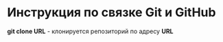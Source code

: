 # Инструкция по связке Git и GitHub

**git clone URL** - клонируется репозиторий по адресу **URL**
 
